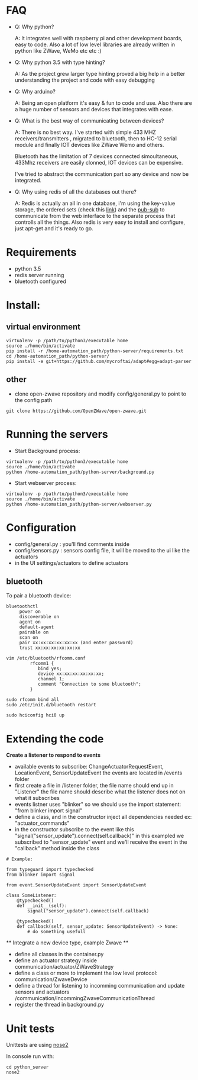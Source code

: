 # FAQ
* Q: Why python?

  A: It integrates well with raspberry pi and other development boards, 
  easy to code. Also a lot of low level libraries are already written in python like 
  ZWave, WeMo etc etc :) 

* Q: Why python 3.5 with type hinting?

  A: As the project grew larger type hinting proved a big help in a better 
  understanding the project and code with easy debugging

* Q: Why arduino?

  A: Being an open platform it's easy & fun to code and use. Also there are 
     a huge number of sensors and devices that integrates with ease.
     
* Q: What is the best way of communicating between devices?
  
  A: There is no best way. I've started with simple 433 MHZ receivers/transmitters 
  , migrated to bluetooth, then to HC-12 serial module and finally IOT devices like ZWave 
   Wemo and others.
   
   Bluetooth has the limitation of 7 devices connected simoultaneous, 433Mhz receivers
    are easily clonned, IOT devices can be expensive.  
   
  I've tried to abstract the communication part so any device and now be integrated. 

* Q: Why using redis of all the databases out there?

  A: Redis is actually an all in one database, i'm using the key-value storage, 
  the ordered sets (check this [link](https://redis.io/topics/data-types)) and the [pub-sub](https://redis.io/topics/pubsub) 
  to communicate from the web interface to the separate process that controlls 
  all the things. 
  Also redis is very easy to install and configure, just apt-get and it's ready to go.

# Requirements
* python 3.5
* redis server running
* bluetooth configured

# Install: 
## virtual environment
````
virtualenv -p /path/to/python3/executable home
source ./home/bin/activate
pip install -r /home-automation_path/python-server/requirements.txt
cd /home-automation_path/python-server/
pip install -e git+https://github.com/mycroftai/adapt#egg=adapt-parser
````

## other 
* clone open-zwave repository and modify config/general.py to point to the config path
````
git clone https://github.com/OpenZWave/open-zwave.git
````



# Running the servers
* Start Background process:
````
virtualenv -p /path/to/python3/executable home
source ./home/bin/activate
python /home-automation_path/python-server/background.py
````
* Start webserver process: 
````
virtualenv -p /path/to/python3/executable home
source ./home/bin/activate
python /home-automation_path/python-server/webserver.py
````

# Configuration 

* config/general.py : you'll find comments inside
* config/sensors.py : sensors config file, it will be moved to the ui like the actuators
* in the UI settings/actuators to define actuators

## bluetooth
To pair a bluetooth device:
```` 
bluetoothctl
     power on
     discoverable on
     agent on
     default-agent
     pairable on
     scan on
     pair xx:xx:xx:xx:xx:xx (and enter password)
     trust xx:xx:xx:xx:xx:xx 

vim /etc/bluetooth/rfcomm.conf
         rfcomm1 {
            bind yes;
            device xx:xx:xx:xx:xx:xx;
            channel 1;
            comment "Connection to some bluetooth";
         }

sudo rfcomm bind all
sudo /etc/init.d/bluetooth restart

sudo hciconfig hci0 up
````

# Extending the code

**Create a listener to respond to events**

* available events to subscribe: ChangeActuatorRequestEvent, LocationEvent, SensorUpdateEvent
the events are located in /events folder
* first create a file in /listener folder, the file name should end up in "Listener"
the file name should describe what the listener does not on what it subscribes
* events listner uses "blinker" so we should use the import statement: "from blinker import signal"
* define a class, and in the constructor inject all dependencies needed ex: "actuator_commands"
* in the constructor subscribe to the event like this "signal("sensor_update").connect(self.callback)"
in this exampled we subscribed to "sensor_update" event and we'll receive the event in the "callback" method
inside the class
````
# Example:

from typeguard import typechecked
from blinker import signal

from event.SensorUpdateEvent import SensorUpdateEvent

class SomeListener:
    @typechecked()
    def __init__(self):
        signal("sensor_update").connect(self.callback)

    @typechecked()
    def callback(self, sensor_update: SensorUpdateEvent) -> None:
        # do something usefull 
````

** Integrate a new device type, example Zwave **

* define all classes in the container.py
* define an actuator strategy inside communication/actuator/ZWaveStrategy
* define a class or more to implement the low level protocol: communication/ZwaveDevice
* define a thread for listening to incomming communication and update sensors and actuators
/communication/IncommingZwaveCommunicationThread
* register the thread in background.py

# Unit tests
Unittests are using [nose2](http://nose2.readthedocs.io/en/latest/index.html)

In console run with:
````
cd python_server
nose2
````